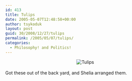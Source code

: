 ```yaml
---
id: 413
title: Tulips
date: 2005-05-07T12:48:58+00:00
author: tsykoduk
layout: post
guid: 30/2008/12/27/tulips
permalink: /2005/05/07/tulips/
categories:
  - Philosophy! and Politics!
---
```

<center><img src="http://photos10.flickr.com/12805740_b2e62bafcb.jpg" alt="Tulips" /></center>
	<br />
	Got these out of the back yard, and Shelia arranged them.